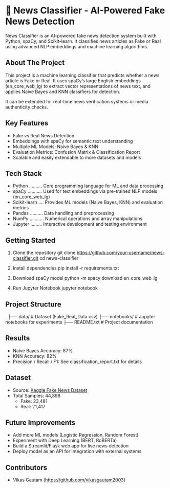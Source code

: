 📰 News Classifier - AI-Powered Fake News Detection
===================================================

News Classifier is an AI-powered fake news detection system built with Python, spaCy, 
and Scikit-learn. It classifies news articles as Fake or Real using advanced NLP embeddings 
and machine learning algorithms.



About The Project
-----------------
This project is a machine learning classifier that predicts whether a news article is 
Fake or Real. It uses spaCy’s large English embeddings (en_core_web_lg) to extract 
vector representations of news text, and applies Naive Bayes and KNN classifiers for detection.  

It can be extended for real-time news verification systems or media authenticity checks.


Key Features
------------
- Fake vs Real News Detection
- Embeddings with spaCy for semantic text understanding
- Multiple ML Models: Naive Bayes & KNN
- Evaluation Metrics: Confusion Matrix & Classification Report
- Scalable and easily extendable to more datasets and models


Tech Stack
----------
- Python .......... Core programming language for ML and data processing
- spaCy ........... Used for text embeddings via pre-trained NLP models (en_core_web_lg)
- Scikit-learn .... Provides ML models (Naive Bayes, KNN) and evaluation metrics
- Pandas .......... Data handling and preprocessing
- NumPy ........... Numerical operations and array manipulations
- Jupyter ......... Interactive development and testing environment


Getting Started
---------------
1. Clone the repository
   git clone https://github.com/your-username/news-classifier.git
   cd news-classifier

2. Install dependencies
   pip install -r requirements.txt

3. Download spaCy model
   python -m spacy download en_core_web_lg

4. Run Jupyter Notebook
   jupyter notebook


Project Structure
-----------------
.
├── data/                # Dataset (Fake_Real_Data.csv)
├── notebooks/           # Jupyter notebooks for experiments
├── README.txt           # Project documentation



Results
-------
- Naive Bayes Accuracy: 87%
- KNN Accuracy: 82%
- Precision / Recall / F1: See classification_report.txt for details

Dataset
-------
- Source: [Kaggle Fake News Dataset](https://www.kaggle.com/c/fake-news)
- Total Samples: 44,898
   - Fake: 23,481
   - Real: 21,417

Future Improvements
-------------------
- Add more ML models (Logistic Regression, Random Forest)
- Experiment with Deep Learning (BERT, RoBERTa)
- Build a Streamlit/Flask web app for live news detection
- Deploy model as an API for integration with external systems

Contributors
------------
- Vikas Gautam (https://github.com/vikasgautam2003)


